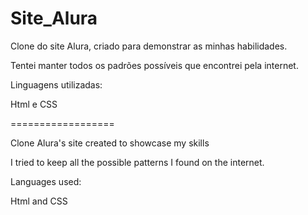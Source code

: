 # Site_Alura

Clone do site Alura, criado para demonstrar as minhas habilidades.

Tentei manter todos os padrões possíveis que encontrei pela internet.

Linguagens utilizadas:

Html e CSS

==================

Clone Alura's site created to showcase my skills

I tried to keep all the possible patterns I found on the internet.

Languages used:

Html and CSS
